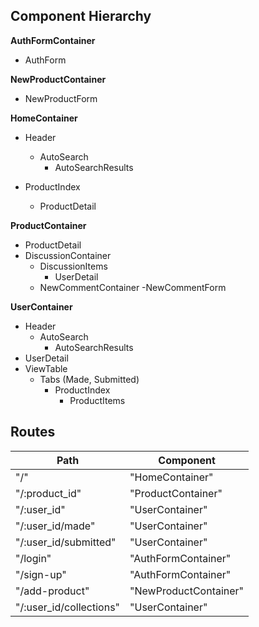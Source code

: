 ## Component Hierarchy

**AuthFormContainer**
  - AuthForm

**NewProductContainer**
- NewProductForm

**HomeContainer**
  - Header
    - AutoSearch
      - AutoSearchResults

  - ProductIndex
    - ProductDetail

**ProductContainer**
  - ProductDetail
  - DiscussionContainer
    - DiscussionItems
      - UserDetail
    - NewCommentContainer
      -NewCommentForm


**UserContainer**
  - Header
    - AutoSearch
      - AutoSearchResults
  - UserDetail
  - ViewTable
    - Tabs (Made, Submitted)
      - ProductIndex
        - ProductItems


## Routes
| Path    | Component |
|---------|-----------|
|"/" | "HomeContainer"|
|"/:product_id" | "ProductContainer"|
|"/:user_id" | "UserContainer" |
|"/:user_id/made"| "UserContainer"|
|"/:user_id/submitted" | "UserContainer"|
|"/login" | "AuthFormContainer"|
|"/sign-up" | "AuthFormContainer"|
|"/add-product" | "NewProductContainer"|
|"/:user_id/collections" | "UserContainer"|
